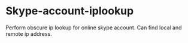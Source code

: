 Skype-account-iplookup
======================

Perform obscure ip lookup for online skype account. Can find local and remote ip address.